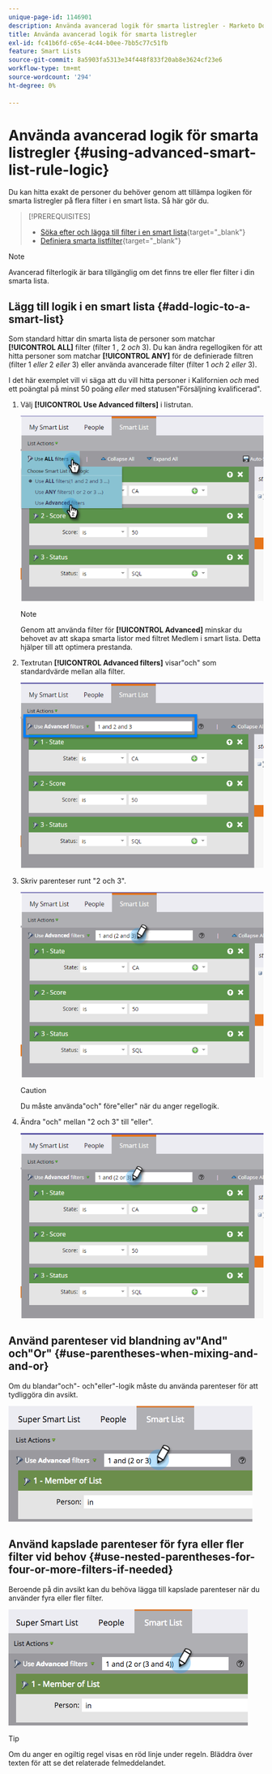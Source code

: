 ```yaml
---
unique-page-id: 1146901
description: Använda avancerad logik för smarta listregler - Marketo Docs - produktdokumentation
title: Använda avancerad logik för smarta listregler
exl-id: fc41b6fd-c65e-4c44-b0ee-7bb5c77c51fb
feature: Smart Lists
source-git-commit: 8a5903fa5313e34f448f833f20ab8e3624cf23e6
workflow-type: tm+mt
source-wordcount: '294'
ht-degree: 0%

---
```


# Använda avancerad logik för smarta listregler {#using-advanced-smart-list-rule-logic}

Du kan hitta exakt de personer du behöver genom att tillämpa logiken för smarta listregler på flera filter i en smart lista. Så här gör du.

>[!PREREQUISITES]
>
>* [Söka efter och lägga till filter i en smart lista](/help/marketo/product-docs/core-marketo-concepts/smart-lists-and-static-lists/creating-a-smart-list/find-and-add-filters-to-a-smart-list.md){target="_blank"}
>* [Definiera smarta listfilter](/help/marketo/product-docs/core-marketo-concepts/smart-lists-and-static-lists/creating-a-smart-list/define-smart-list-filters.md){target="_blank"}

>[!NOTE]
>
>Avancerad filterlogik är bara tillgänglig om det finns tre eller fler filter i din smarta lista.

## Lägg till logik i en smart lista {#add-logic-to-a-smart-list}

Som standard hittar din smarta lista de personer som matchar **[!UICONTROL ALL]** filter (filter 1 _,_ 2 _och_ 3). Du kan ändra regellogiken för att hitta personer som matchar **[!UICONTROL ANY]** för de definierade filtren (filter 1 _eller_ 2 _eller_ 3) eller använda avancerade filter (filter 1 _och_ 2 _eller_ 3).

I det här exemplet vill vi säga att du vill hitta personer i Kalifornien _och_ med ett poängtal på minst 50 poäng _eller_ med statusen&quot;Försäljning kvalificerad&quot;.

1. Välj **[!UICONTROL Use Advanced filters]** i listrutan.

   ![](assets/one.png)

   >[!NOTE]
   >
   >Genom att använda filter för **[!UICONTROL Advanced]** minskar du behovet av att skapa smarta listor med filtret Medlem i smart lista. Detta hjälper till att optimera prestanda.

1. Textrutan **[!UICONTROL Advanced filters]** visar&quot;och&quot; som standardvärde mellan alla filter.

   ![](assets/two-2.png)

1. Skriv parenteser runt &quot;2 och 3&quot;.

   ![](assets/three-2.png)

   >[!CAUTION]
   >
   >Du måste använda&quot;och&quot; före&quot;eller&quot; när du anger regellogik.

1. Ändra &quot;och&quot; mellan &quot;2 och 3&quot; till &quot;eller&quot;.

   ![](assets/four-1.png)

## Använd parenteser vid blandning av&quot;And&quot; och&quot;Or&quot; {#use-parentheses-when-mixing-and-and-or}

Om du blandar&quot;och&quot;- och&quot;eller&quot;-logik måste du använda parenteser för att tydliggöra din avsikt.

![](assets/advancedfilters-parent.png)

## Använd kapslade parenteser för fyra eller fler filter vid behov {#use-nested-parentheses-for-four-or-more-filters-if-needed}

Beroende på din avsikt kan du behöva lägga till kapslade parenteser när du använder fyra eller fler filter.

![](assets/advancedfilters-nested.png)

>[!TIP]
>
>Om du anger en ogiltig regel visas en röd linje under regeln. Bläddra över texten för att se det relaterade felmeddelandet.
